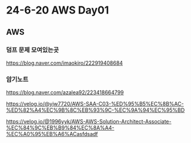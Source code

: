 # 24-6-20 AWS Day01

## AWS

### 덤프 문제 모여있는곳

https://blog.naver.com/imaokiro/222919408684

### 암기노트

https://blog.naver.com/azalea92/223418664799

https://velog.io/@yjw7720/AWS-SAA-C03-%ED%95%B5%EC%8B%AC-%ED%82%A4%EC%9B%8C%EB%93%9C-%EC%9A%94%EC%95%BD

https://velog.io/@1996yyk/AWS-AWS-Solution-Architect-Associate-%EC%84%9C%EB%B9%84%EC%8A%A4-%EC%A0%95%EB%A6%ACasfdsadf
